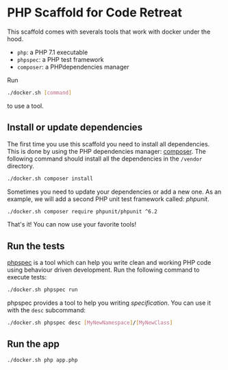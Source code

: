 # PHP Scaffold for Code Retreat

This scaffold comes with severals tools that work with docker under the hood.
- `php`: a PHP 7.1 executable
- `phpspec`: a PHP test framework
- `composer`: a PHPdependencies manager

Run
```bash
./docker.sh [command]
```
to use a tool. 

## Install or update dependencies

The first time you use this scaffold you need to install all dependencies.
This is done by using the PHP dependencies manager: [composer](https://getcomposer.org/).
The following command should install all the dependencies in the `/vendor` directory.
```bash
./docker.sh composer install
```

Sometimes you need to update your dependencies or add a new one.
As an example, we will add a second PHP unit test framework called: _phpunit_.
```bash
./docker.sh composer require phpunit/phpunit ^6.2
```

That's it! You can now use your favorite tools!

## Run the tests

[phpspec](http://www.phpspec.net/en/stable/manual/introduction.html) is a tool which can help you
write clean and working PHP code using behaviour driven development.
Run the following command to execute tests:

```bash
./docker.sh phpspec run
```

phpspec provides a tool to help you writing _specification_.
You can use it with the `desc` subcommand:
```bash
./docker.sh phpspec desc [MyNewNamespace]/[MyNewClass]
```

## Run the app


```bash
./docker.sh php app.php
```
